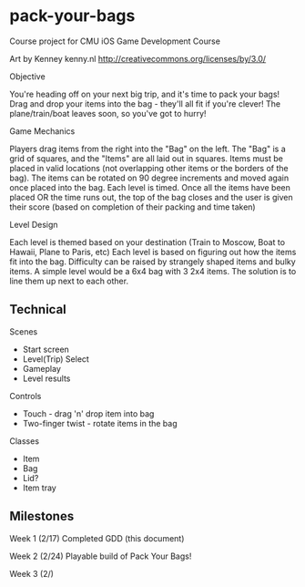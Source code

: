 # pack-your-bags
Course project for CMU iOS Game Development Course

Art by Kenney 
kenny.nl 
http://creativecommons.org/licenses/by/3.0/ 

Objective

You're heading off on your next big trip, and it's time to pack your bags! Drag and drop your items into the bag - they'll all fit if you're clever! The plane/train/boat leaves soon, so you've got to hurry! 

Game Mechanics

Players drag items from the right into the "Bag" on the left. The "Bag" is a grid of squares, and the "Items" are all laid out in squares. Items must be placed in valid locations (not overlapping other items or the borders of the bag). The items can be rotated on 90 degree increments and moved again once placed into the bag. Each level is timed. Once all the items have been placed OR the time runs out, the top of the bag closes and the user is given their score (based on completion of their packing and time taken)

Level Design

Each level is themed based on your destination (Train to Moscow, Boat to Hawaii, Plane to Paris, etc)
Each level is based on figuring out how the items fit into the bag. Difficulty can be raised by strangely shaped items and bulky items. A simple level would be a 6x4 bag with 3 2x4 items. The solution is to line them up next to each other.

Technical
---------

Scenes

* Start screen 
* Level(Trip) Select
* Gameplay
* Level results

Controls

* Touch - drag 'n' drop item into bag
* Two-finger twist - rotate items in the bag

Classes

* Item
* Bag 
* Lid?
* Item tray

Milestones
----------

Week 1 (2/17)
Completed GDD (this document)

Week 2 (2/24)
Playable build of Pack Your Bags!

Week 3 (2/)